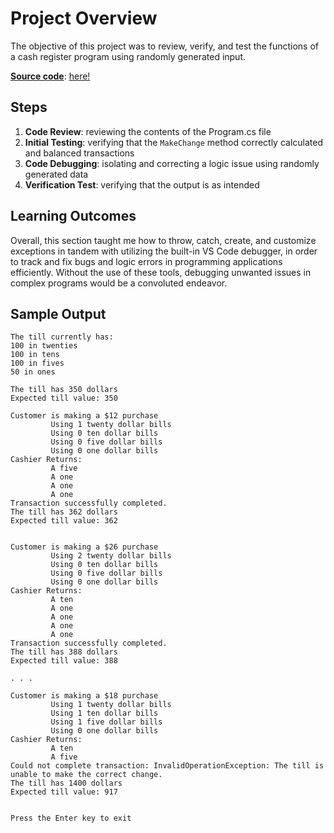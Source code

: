 # Project Overview

The objective of this project was to review, verify, and test the functions of a cash register program using randomly generated input.

<ins>**Source code**</ins>: [here!](FinalProjects/GuidedProject/Starter/Program.cs)

## Steps

1. **Code Review**: reviewing the contents of the Program.cs file
2. **Initial Testing**: verifying that the `MakeChange` method correctly calculated and balanced transactions
3. **Code Debugging**: isolating and correcting a logic issue using randomly generated data
4. **Verification Test**: verifying that the output is as intended

## Learning Outcomes

Overall, this section taught me how to throw, catch, create, and customize exceptions in tandem with utilizing the built-in VS Code debugger, in order to track and fix bugs and logic errors in programming applications efficiently. Without the use of these tools, debugging unwanted issues in complex programs would be a convoluted endeavor.

## Sample Output

```
The till currently has:
100 in twenties
100 in tens
100 in fives
50 in ones

The till has 350 dollars
Expected till value: 350

Customer is making a $12 purchase   
         Using 1 twenty dollar bills
         Using 0 ten dollar bills   
         Using 0 five dollar bills  
         Using 0 one dollar bills   
Cashier Returns:
         A five
         A one
         A one
         A one
Transaction successfully completed. 
The till has 362 dollars
Expected till value: 362


Customer is making a $26 purchase   
         Using 2 twenty dollar bills
         Using 0 ten dollar bills   
         Using 0 five dollar bills  
         Using 0 one dollar bills   
Cashier Returns:
         A ten
         A one
         A one
         A one
         A one
Transaction successfully completed. 
The till has 388 dollars
Expected till value: 388

. . .

Customer is making a $18 purchase
         Using 1 twenty dollar bills
         Using 1 ten dollar bills
         Using 1 five dollar bills
         Using 0 one dollar bills
Cashier Returns:
         A ten
         A five
Could not complete transaction: InvalidOperationException: The till is unable to make the correct change.
The till has 1400 dollars
Expected till value: 917


Press the Enter key to exit
```